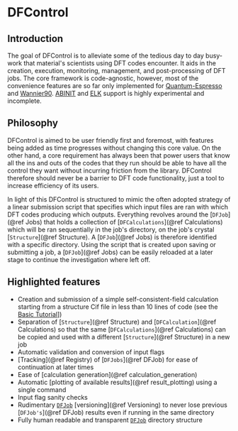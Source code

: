 # DFControl
## Introduction
The goal of DFControl is to alleviate some of the tedious day to day busy-work that material's scientists using DFT 
codes encounter. It aids in the creation, execution, monitoring, management, and post-processing of DFT jobs. 
The core framework is code-agnostic, however, most of the convenience features are so far only implemented for [Quantum-Espresso](https://quantum-espresso.org) and [Wannier90](http://www.wannier.org/). [ABINIT](https://www.abinit.org) and [ELK](https://elk.sourceforge.io) support is highly experimental and incomplete.

## Philosophy
DFControl is aimed to be user friendly first and foremost, with features being added as time progresses without changing this core value. On the other hand, a core requirement has always been that power users that know all the ins and outs of the codes that they run should be able to have all the control they want without incurring friction from the library.
DFControl therefore should never be a barrier to DFT code functionality, just a tool to increase efficiency of its users.

In light of this DFControl is structured to mimic the often adopted strategy of a linear submission script that specifies which input files 
are ran with which DFT codes producing which outputs. Everything revolves around the [`DFJob`](@ref Jobs) that holds a collection of [`DFCalculations`](@ref Calculations) which will be ran sequentially in the job's directory, on the job's crystal [`Structure`](@ref Structure). A [`DFJob`](@ref Jobs) is therefore identified with a specific directory.
Using the script that is created upon saving or submitting a job, a [`DFJob`](@ref Jobs) can be easily reloaded at a later stage to continue the investigation where left off.


## Highlighted features
- Creation and submission of a simple self-consistent-field calculation starting from a structure Cif file in less than 10 lines of code (see the [Basic Tutorial](@ref)])
- Separation of [`Structure`](@ref Structure) and [`DFCalculation`](@ref Calculations) so that the same [`DFCalculations`](@ref Calculations) can be copied and used with a different [`Structure`](@ref Structure) in a new job 
- Automatic validation and conversion of input flags
- [Tracking](@ref Registry) of [`DFJobs`](@ref DFJob) for ease of continuation at later times
- Ease of [calculation generation](@ref calculation_generation)
- Automatic [plotting of available results](@ref result_plotting) using a single command
- Input flag sanity checks
- Rudimentary [`DFJob`](@ref) [versioning](@ref Versioning) to never lose previous [`DFJob's`](@ref DFJob) results even if running in the same directory
- Fully human readable and transparent [`DFJob`](@ref) directory structure 
